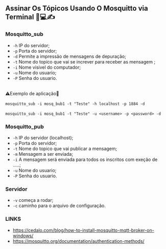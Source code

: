 ## Assinar Os Tópicos Usando O Mosquitto via Terminal 🦟💻✍️

### Mosquitto_sub
+ `-h` IP do servidor;
+ `-p` Porta do servidor;
+ `-d` Permite a impressão de mensagens de depuração;
+ `-t` Nome do topico que vai se increver para receber as mensagem ;
+ `-i` Nome visivel do computador;
+ `-u` Nome do usuario;
+ `-P` Senha do usuario.

<br>⚠️Exemplo de aplicação🤯
<br>
<br>`mosquitto_sub -i mosq_bub1 -t "Teste" -h localhost -p 1884 -d` 
<br>
<br>`mosquitto_sub -i mosq_bub1 -t "Teste" -u <username> -p <password> -d`

### Mosquitto_pub
+ `-h` IP do servidor (localhost);
+ `-p` Porta do servidor;
+ `-t` Nome do topico que vai publicar a mensagem;
+ `-m` Mensagem a ser enviada;
+ `-i` A mensagem será enviada para todos os inscritos com exeção de .....;
+ `-u` Nome do usuario;
+ `-P` Senha do usuario.

### Servidor
+ `-v` começa a rodar;
+ `-c` caminho para o arquivo de configuração.

### LINKS 

+ https://cedalo.com/blog/how-to-install-mosquitto-mqtt-broker-on-windows/
+ https://mosquitto.org/documentation/authentication-methods/
